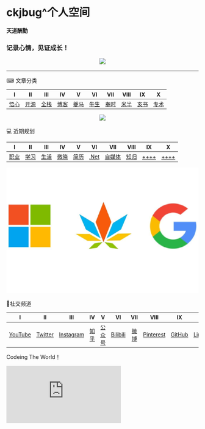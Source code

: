 # ckjbug^个人空间
**天道酬勤**  

### 记录心情，见证成长！

<div align="center">
    <img src="https://raw.githubusercontent.com/ckjbug/xiaokui/master/image/mmm.jpg"> 
</div>

------

⌨ 文章分类



|          Ⅰ           |       Ⅱ       |            Ⅲ            |              Ⅳ               |         Ⅴ          |      Ⅵ       |         Ⅶ          |         Ⅷ          |             Ⅸ              |       Ⅹ        |
| :------------------: | :-----------: | :---------------------: | :--------------------------: | :----------------: | :----------: | :----------------: | :----------------: | :------------------------: | :------------: |
| [悟心](https://github.com/ckjbug/xiaokui/blob/master/Record-mood/%E6%82%9F.md) | [开源](https://github.com/ckjbug/xiaokui/blob/master/Record-mood/%E5%BC%80%E6%BA%90%E7%94%9F%E6%80%81%20.md) | [全栈](https://github.com/ckjbug/xiaokui/blob/master/Record-mood/%E5%85%A8%E6%A0%88.md) | [博客](https://github.com/ckjbug/blog/blob/master/README.md) | [夔马](https://github.com/ckjbug/xiaokui/blob/master/kuima/%E5%A4%94%E9%A9%AC.md) | [牛生](https://github.com/ckjbug/xiaokui/blob/master/niusheng/%E7%89%9B%E7%94%9F.md) | [奉时](https://github.com/ckjbug/xiaokui/blob/master/fengshi/%E5%A5%89%E6%97%B6.md) | [米半](https://github.com/ckjbug/xiaokui/blob/master/miban/%E7%B1%B3%E5%8D%8A.md) | [亥书]() | [专术](https://github.com/ckjbug/xiaokui/issues/1) |


<div align="center">
    <img src="https://raw.githubusercontent.com/ckjbug/xiaokui/master/image/bloglogo.png"> 
</div>

💻 近期规划

|          Ⅰ           |       Ⅱ       |            Ⅲ            |              Ⅳ               |         Ⅴ          |      Ⅵ       |         Ⅶ          |         Ⅷ          |             Ⅸ              |       Ⅹ        |
| :------------------: | :-----------: | :---------------------: | :--------------------------: | :----------------: | :----------: | :----------------: | :----------------: | :------------------------: | :------------: |
| [职业](https://github.com/ckjbug/awesome-freelancer) | [学习](https://github.com/ckjbug/xiaokui/blob/master/Record-mood/%E5%AD%A6%E4%B9%A0.md) | [生活](https://github.com/ckjbug/xiaokui/blob/master/Record-mood/%E7%94%9F%E6%B4%BB.md) | [微晓](https://github.com/ckjbug/xiaokui/issues/2) | [简历](https://github.com/ckjbug/Resume) | [.Net](https://github.com/1024-NET/CS-DotNet) | [自媒体](https://ckjbug.site/summary) | [知归](https://github.com/ckjbug/Catalog/issues/3) | [++++]() | [++++]() |


<div align="center">
    <img src="https://raw.githubusercontent.com/ckjbug/Catalog/master/image/coding_daily_n.jpg" width="600px"> 
</div>



📱社交频道

|          Ⅰ           |       Ⅱ       |            Ⅲ            |              Ⅳ               |         Ⅴ          |      Ⅵ       |         Ⅶ          |         Ⅷ          |             Ⅸ              |       Ⅹ        |
| :------------------: | :-----------: | :---------------------: | :--------------------------: | :----------------: | :----------: | :----------------: | :----------------: | :------------------------: | :------------: |
| [YouTube](https://www.youtube.com/channel/UCSoqiChE_zioYokJpfe9jFw/featured?view_as=subscriber) | [Twitter](https://twitter.com/ckjbug) | [Instagram](https://www.instagram.com/thedreamspaces/) | [知乎](https://www.zhihu.com/people/xiao-kui-21-11/activities) | [公众号](https://github.com/ckjbug/xiaokui/blob/master/image/%E5%BE%AE%E4%BF%A1%E5%85%AC%E4%BC%97%E5%8F%B7/weichat.md) | [Bilibili](https://space.bilibili.com/29302915) | [微博](https://weibo.com/5674095094/profile?topnav=1&wvr=6) | [Pinterest](https://www.pinterest.com/ckjbug/) | [GitHub](https://github.com/ckjbug/) | [LinkedIn](https://www.linkedin.com/in/kuijun-chen-486850153/) |


Codeing The World！

![[](https://ckjbug.cnblogs.com/)](https://www.easyicon.net/api/resizeApi.php?id=5323&size=72)

